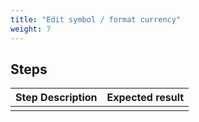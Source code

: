 ```yaml
---
title: "Edit symbol / format currency"
weight: 7
---
```

## Steps
| Step Description | Expected result |
| ----- | ----- |
|  |  |
